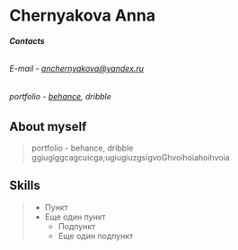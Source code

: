 # Chernyakova Anna
###### **Contacts**
###### E-mail - anchernyakova@yandex.ru
###### portfolio - [behance](https://www.behance.net/portffolio), dribble


## About myself
> portfolio - behance, dribble ggiugiggcagcuicga;ugiugiuzgsigvoGhvoihoiahoihvoia


## Skills
> * Пункт
> * Еще один пункт
>   * Подпункт
>   * Еще один подпункт

